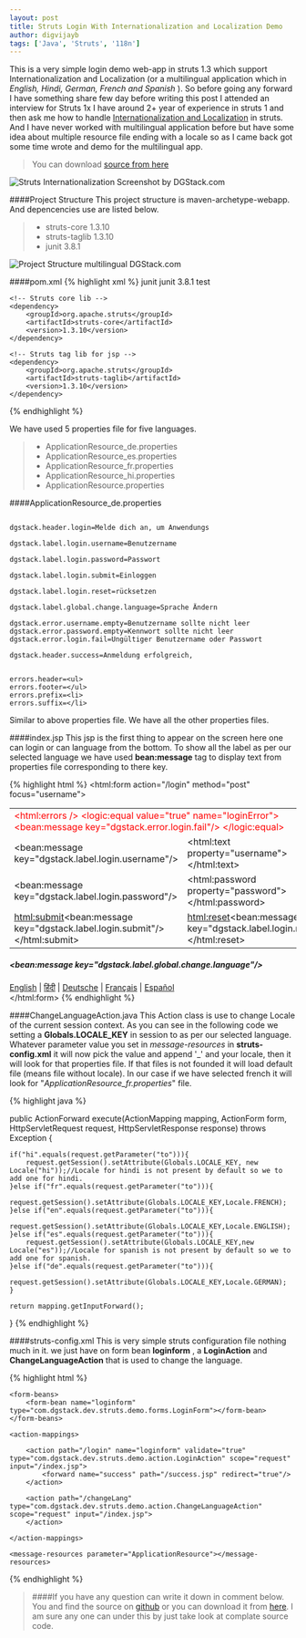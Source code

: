 ```yaml
---
layout: post
title: Struts Login With Internationalization and Localization Demo
author: digvijayb
tags: ['Java', 'Struts', '118n']
---
```


This is a very simple login demo web-app in struts 1.3 which support Internationalization and Localization (or a multilingual application which in *English, Hindi, German, French and Spanish* ). So before going any forward I have something share few day before writing this post I attended an interview for Struts 1x I have around 2+ year of experience in struts 1 and then ask me how to handle [Internationalization and Localization](https://en.wikipedia.org/wiki/Internationalization_and_localization) in struts. And I have never worked with multilingual application before but have some idea about multiple resource file ending with a locale so as I came back got some time wrote and demo for the multilingual app.

> You can download [source from here](https://github.com/digvijaybhakuni/demo-struts1x/archive/multiligual-done.zip)

![Struts Internationalization Screenshot by DGStack.com](https://docs.google.com/drawings/d/1VxfqC68z_qd7uU3bXVDQd_oC8LzCc0tfFvF3UXg_NUM/pub?w=500&h=350)

####Project Structure
This project structure is maven-archetype-webapp. And depencencies use are listed below. 
>- struts-core 1.3.10
>- struts-taglib 1.3.10
>- junit 3.8.1

![Project Structure multilingual DGStack.com](https://docs.google.com/drawings/d/1sCpy0y4qApPRj_7rSMAsFzhT3NHq9Ca47cNQs1XWcBU/pub?w=449&h=589)

####pom.xml
{% highlight xml %}
<dependencies>
	<dependency>
		<groupId>junit</groupId>
		<artifactId>junit</artifactId>
		<version>3.8.1</version>
		<scope>test</scope>
	</dependency>

	<!-- Struts core lib -->
	<dependency>
		<groupId>org.apache.struts</groupId>
		<artifactId>struts-core</artifactId>
		<version>1.3.10</version>
	</dependency>

	<!-- Struts tag lib for jsp -->
	<dependency>
		<groupId>org.apache.struts</groupId>
		<artifactId>struts-taglib</artifactId>
		<version>1.3.10</version>
	</dependency>
</dependencies>
{% endhighlight %}

We have used  5 properties file for five languages. 
>- ApplicationResource_de.properties
>- ApplicationResource_es.properties
>- ApplicationResource_fr.properties
>- ApplicationResource_hi.properties
>- ApplicationResource.properties

####ApplicationResource_de.properties
```properties

dgstack.header.login=Melde dich an, um Anwendungs

dgstack.label.login.username=Benutzername

dgstack.label.login.password=Passwort

dgstack.label.login.submit=Einloggen

dgstack.label.login.reset=rücksetzen

dgstack.label.global.change.language=Sprache Ändern

dgstack.error.username.empty=Benutzername sollte nicht leer
dgstack.error.password.empty=Kennwort sollte nicht leer
dgstack.error.login.fail=Ungültiger Benutzername oder Passwort

dgstack.header.success=Anmeldung erfolgreich,


errors.header=<ul>
errors.footer=</ul>
errors.prefix=<li>
errors.suffix=</li>
```
Similar to above properties file. We have all the other properties files.

####index.jsp
This jsp is the first thing to appear on the screen here one can login or can language from the bottom. To show all the label as per our selected language we have used **bean:message** tag to display text from properties file corresponding to there key.

{% highlight html %}
<html:form action="/login" method="post" focus="username">
    <table>
    	<tr>
    		<td colspan="2" style="color:red;">
    			<html:errors />
    			<logic:equal value="true" name="loginError">
    				<bean:message key="dgstack.error.login.fail"/>
    			</logic:equal>
    		</td>
    	</tr>
    	<tr>
    		<td><bean:message key="dgstack.label.login.username"/></td>
    		<td><html:text property="username"></html:text></td>
    	</tr>
    	<tr>
    		<td><bean:message key="dgstack.label.login.password"/></td>
    		<td><html:password property="password"></html:password></td>
    	</tr>
    	<tr>
    		<td><html:submit><bean:message key="dgstack.label.login.submit"/></html:submit></td>
    		<td><html:reset><bean:message key="dgstack.label.login.reset"/></html:reset></td>
    	</tr>
    </table>
    <div>
    	<h5><bean:message key="dgstack.label.global.change.language"/></h5>
    	<a href='changeLang.do?to=en'>English</a> | 
    	<a href='changeLang.do?to=hi'>&#2361;&#2367;&#2306;&#2342;&#2368;</a> | 
    	<a href='changeLang.do?to=de'>Deutsche</a> |
    	<a href='changeLang.do?to=fr'>Français</a> | 
    	<a href='changeLang.do?to=es'>Español</a>  
    </div>
</html:form>
{% endhighlight %}

####ChangeLanguageAction.java
This Action class is use to change Locale of the current session context. As you can see in the following code we setting a **Globals.LOCALE_KEY** in session to as per our selected language. Whatever parameter value you set in *message-resources* in **struts-config.xml** it will now pick the value and append '_' and your locale, then it will look for that properties file. If that files is not founded it will load default file (means file without locale). 
In our case if we have selected french it will look for  "*ApplicationResource_fr.properties*" file.

{% highlight java %}

public ActionForward execute(ActionMapping mapping, ActionForm form, HttpServletRequest request,
		HttpServletResponse response) throws Exception {
	
	if("hi".equals(request.getParameter("to"))){
		request.getSession().setAttribute(Globals.LOCALE_KEY, new  Locale("hi"));//Locale for hindi is not present by default so we to add one for hindi.
	}else if("fr".equals(request.getParameter("to"))){
		request.getSession().setAttribute(Globals.LOCALE_KEY,Locale.FRENCH);
	}else if("en".equals(request.getParameter("to"))){
		request.getSession().setAttribute(Globals.LOCALE_KEY,Locale.ENGLISH);
	}else if("es".equals(request.getParameter("to"))){
		request.getSession().setAttribute(Globals.LOCALE_KEY,new  Locale("es"));//Locale for spanish is not present by default so we to add one for spanish.
	}else if("de".equals(request.getParameter("to"))){
		request.getSession().setAttribute(Globals.LOCALE_KEY,Locale.GERMAN);
	} 
	
	return mapping.getInputForward();
}
{% endhighlight %}

####struts-config.xml
This is very simple struts configuration file nothing much in it. we just have on form bean **loginform** , a **LoginAction** and  **ChangeLanguageAction** that is used to change the language.

{% highlight html %}
<?xml version="1.0" encoding="UTF-8"?>
<!DOCTYPE struts-config PUBLIC 
"-//Apache Software Foundation//DTD Struts Configuration 1.3//EN" 
"http://jakarta.apache.org/struts/dtds/struts-config_1_3.dtd">

<struts-config>
	
	<form-beans>
		<form-bean name="loginform" type="com.dgstack.dev.struts.demo.forms.LoginForm"></form-bean>
	</form-beans>
	
	<action-mappings>
		
		<action path="/login" name="loginform" validate="true" type="com.dgstack.dev.struts.demo.action.LoginAction" scope="request" input="/index.jsp">
			<forward name="success" path="/success.jsp" redirect="true"/>
		</action>
		
		<action path="/changeLang" type="com.dgstack.dev.struts.demo.action.ChangeLanguageAction" scope="request" input="/index.jsp">
		</action>
		
	</action-mappings>
	
	<message-resources parameter="ApplicationResource"></message-resources>
</struts-config>
{% endhighlight %}

>####If you have any question can write it down in comment below. 
> You and find the source on [github](https://github.com/digvijaybhakuni/demo-struts1x/tree/multiligual-done) or you can download it from [here](https://github.com/digvijaybhakuni/demo-struts1x/archive/multiligual-done.zip). I am sure any one can under this by just take look at complate source code.
> 
